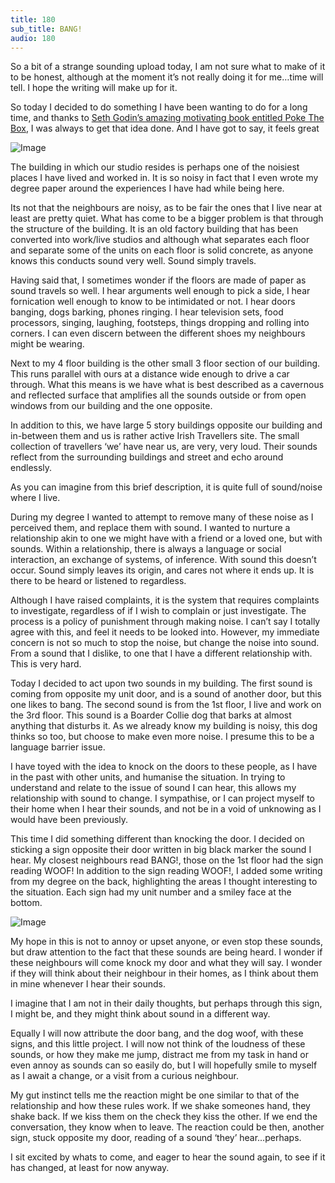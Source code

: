 ```yaml
---
title: 180
sub_title: BANG!
audio: 180
---
```


So a bit of a strange sounding upload today, I am not sure what to make of it to be honest, although at the moment it’s not really doing it for me…time will tell. I hope the writing will make up for it.

So today I decided to do something I have been wanting to do for a long time, and thanks to <a href="http://www.sethgodin.com/sg/" title="Seth Godin’s amazing motivating book entitled Poke The Box" target="_blank">Seth Godin’s amazing motivating book entitled Poke The Box</a>, I was always to get that idea done. And I have got to say, it feels great

![Image](/assets/img/Snd-180.png)

The building in which our studio resides is perhaps one of the noisiest places I have lived and worked in. It is so noisy in fact that I even wrote my degree paper around the experiences I have had while being here. 

Its not that the neighbours are noisy, as to be fair the ones that I live near at least are pretty quiet. What has come to be a bigger problem is that through the structure of the building. It is an old factory building that has been converted into work/live studios and although what separates each floor and separate some of the units on each floor is solid concrete, as anyone knows this conducts sound very well. Sound simply travels.

Having said that, I sometimes wonder if the floors are made of paper as sound travels so well. I hear arguments well enough to pick a side, I hear fornication well enough to know to be intimidated or not. I hear doors banging, dogs barking, phones ringing. I hear television sets, food processors, singing, laughing, footsteps, things dropping and rolling into corners. I can even discern between the different shoes my neighbours might be wearing.

Next to my 4 floor building is the other small 3 floor section of our building. This runs parallel with ours at a distance wide enough to drive a car through. What this means is we have what is best described as a cavernous and reflected surface that amplifies all the sounds outside or from open windows from our building and the one opposite. 

In addition to this, we have large 5 story buildings opposite our building and in-between them and us is rather active Irish Travellers site. The small collection of travellers ‘we’ have near us, are very, very loud. Their sounds reflect from the surrounding buildings and street and echo around endlessly.

As you can imagine from this brief description, it is quite full of sound/noise where I live.

During my degree I wanted to attempt to remove many of these noise as I perceived them, and replace them with sound. I wanted to nurture a relationship akin to one we might have with a friend or a loved one, but with sounds. Within a relationship, there is always a language or social interaction, an exchange of systems, of inference. With sound this doesn’t occur. Sound simply leaves its origin, and cares not where it ends up. It is there to be heard or listened to regardless.

Although I have raised complaints, it is the system that requires complaints to investigate, regardless of if I wish to complain or just investigate. The process is a policy of punishment through making noise. I can’t say I totally agree with this, and feel it needs to be looked into.
However, my immediate concern is not so much to stop the noise, but change the noise into sound. From a sound that I dislike, to one that I have a different relationship with. This is very hard.

Today I decided to act upon two sounds in my building. The first sound is coming from opposite my unit door, and is a sound of another door, but this one likes to bang. The second sound is from the 1st floor, I live and work on the 3rd floor. This sound is a Boarder Collie dog that barks at almost anything that disturbs it. As we already know my building is noisy, this dog thinks so too, but choose to make even more noise. I presume this to be a language barrier issue.

I have toyed with the idea to knock on the doors to these people, as I have in the past with other units, and humanise the situation. In trying to understand and relate to the issue of sound I can hear, this allows my relationship with sound to change. I sympathise, or I can project myself to their home when I hear their sounds, and not be in a void of unknowing as I would have been previously.

This time I did something different than knocking the door. I decided on sticking a sign opposite their door written in big black marker the sound I hear. My closest neighbours read BANG!, those on the 1st floor had the sign reading WOOF! In addition to the sign reading WOOF!, I added some writing from my degree on the back, highlighting the areas I thought interesting to the situation. Each sign had my unit number and a smiley face at the bottom.

![Image](/assets/img/Snd-180-1.png)

My hope in this is not to annoy or upset anyone, or even stop these sounds, but draw attention to the fact that these sounds are being heard. I wonder if these neighbours will come knock my door and what they will say. I wonder if they will think about their neighbour in their homes, as I think about them in mine whenever I hear their sounds. 

I imagine that I am not in their daily thoughts, but perhaps through this sign, I might be, and they might think about sound in a different way.

Equally I will now attribute the door bang, and the dog woof, with these signs, and this little project. I will now not think of the loudness of these sounds, or how they make me jump, distract me from my task in hand or even annoy as sounds can so easily do, but I will hopefully smile to myself as I await a change, or a visit from a curious neighbour.

My gut instinct tells me the reaction might be one similar to that of the relationship and how these rules work. If we shake someones hand, they shake back. If we kiss them on the check they kiss the other. If we end the conversation, they know when to leave. The reaction could be then, another sign, stuck opposite my door, reading of a sound ‘they’ hear…perhaps.

I sit excited by whats to come, and eager to hear the sound again, to see if it has changed, at least for now anyway.